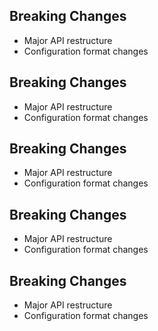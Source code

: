 
## Breaking Changes
- Major API restructure
- Configuration format changes

## Breaking Changes
- Major API restructure
- Configuration format changes

## Breaking Changes
- Major API restructure
- Configuration format changes

## Breaking Changes
- Major API restructure
- Configuration format changes

## Breaking Changes
- Major API restructure
- Configuration format changes
